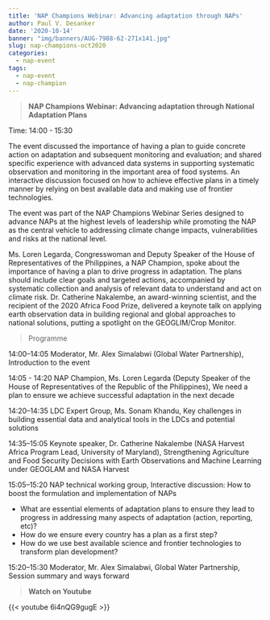 ```yaml
---
title: 'NAP Champions Webinar: Advancing adaptation through NAPs'
author: Paul V. Desanker
date: '2020-10-14'
banner: "img/banners/AUG-7988-62-271x141.jpg"
slug: nap-champions-oct2020
categories:
  - nap-event
tags:
  - nap-event
  - nap-champion
---
```


> **NAP Champions Webinar: Advancing adaptation through National Adaptation Plans**

Time: 14:00 - 15:30

The event discussed the importance of having a plan to guide concrete action on adaptation and subsequent monitoring and evaluation; and shared specific experience with advanced data systems in supporting systematic observation and monitoring in the important area of food systems. An interactive discussion focused on how to achieve effective plans in a timely manner by relying on best available data and making use of frontier technologies.

The event was part of the NAP Champions Webinar Series designed to advance NAPs at the highest levels of leadership while promoting the NAP as the central vehicle to addressing climate change impacts, vulnerabilities and risks at the national level.

Ms. Loren Legarda, Congresswoman and Deputy Speaker of the House of Representatives of the Philippines, a NAP Champion, spoke about the importance of having a plan to drive progress in adaptation. The plans should include clear goals and targeted actions, accompanied by systematic collection and analysis of relevant data to understand and act on climate risk. Dr. Catherine Nakalembe, an award-winning scientist, and the recipient of the 2020 Africa Food Prize, delivered a keynote talk on applying earth observation data in building regional and global approaches to national solutions, putting a spotlight on the GEOGLIM/Crop Monitor.


>Programme

14:00–14:05  Moderator, Mr. Alex Simalabwi (Global Water Partnership), Introduction to the event

14:05 - 14:20  NAP Champion, Ms. Loren Legarda (Deputy Speaker of the House of Representatives of the Republic of the Philippines), We need a plan to ensure we achieve successful adaptation in the next decade

14:20–14:35  LDC Expert Group, Ms. Sonam Khandu, Key challenges in building essential data and analytical tools in the LDCs and potential solutions

14:35–15:05  Keynote speaker, Dr. Catherine Nakalembe (NASA Harvest Africa Program Lead, University of Maryland), Strengthening Agriculture and Food Security Decisions with Earth Observations and Machine Learning under GEOGLAM and NASA Harvest

15:05–15:20  NAP technical working group, Interactive discussion: How to boost the formulation and implementation of NAPs
- What are essential elements of adaptation plans to ensure they lead to progress in addressing many aspects of adaptation (action, reporting, etc)?
- How do we ensure every country has a plan as a first step?
- How do we use best available science and frontier technologies to transform plan development?

15:20–15:30  Moderator, Mr. Alex Simalabwi, Global Water Partnership, Session summary and ways forward

> **Watch on Youtube**

{{< youtube 6i4nQG9gugE >}}

